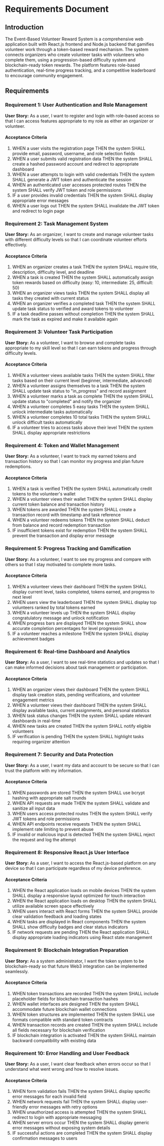# Requirements Document

## Introduction

The Event-Based Volunteer Reward System is a comprehensive web application built with React.js frontend and Node.js backend that gamifies volunteer work through a token-based reward mechanism. The system connects organizers who create volunteer tasks with volunteers who complete them, using a progression-based difficulty system and blockchain-ready token rewards. The platform features role-based authentication, real-time progress tracking, and a competitive leaderboard to encourage community engagement.

## Requirements

### Requirement 1: User Authentication and Role Management

**User Story:** As a user, I want to register and login with role-based access so that I can access features appropriate to my role as either an organizer or volunteer.

#### Acceptance Criteria

1. WHEN a user visits the registration page THEN the system SHALL provide email, password, username, and role selection fields
2. WHEN a user submits valid registration data THEN the system SHALL create a hashed password account and redirect to appropriate dashboard
3. WHEN a user attempts to login with valid credentials THEN the system SHALL generate a JWT token and authenticate the session
4. WHEN an authenticated user accesses protected routes THEN the system SHALL verify JWT token and role permissions
5. IF a user provides invalid credentials THEN the system SHALL display appropriate error messages
6. WHEN a user logs out THEN the system SHALL invalidate the JWT token and redirect to login page

### Requirement 2: Task Management System

**User Story:** As an organizer, I want to create and manage volunteer tasks with different difficulty levels so that I can coordinate volunteer efforts effectively.

#### Acceptance Criteria

1. WHEN an organizer creates a task THEN the system SHALL require title, description, difficulty level, and deadline
2. WHEN a task is created THEN the system SHALL automatically assign token rewards based on difficulty (easy: 10, intermediate: 25, difficult: 50)
3. WHEN an organizer views tasks THEN the system SHALL display all tasks they created with current status
4. WHEN an organizer verifies a completed task THEN the system SHALL update task status to verified and award tokens to volunteer
5. IF a task deadline passes without completion THEN the system SHALL mark the task as expired and make it available again

### Requirement 3: Volunteer Task Participation

**User Story:** As a volunteer, I want to browse and complete tasks appropriate to my skill level so that I can earn tokens and progress through difficulty levels.

#### Acceptance Criteria

1. WHEN a volunteer views available tasks THEN the system SHALL filter tasks based on their current level (beginner, intermediate, advanced)
2. WHEN a volunteer assigns themselves to a task THEN the system SHALL update task status to "in_progress" and record assignment
3. WHEN a volunteer marks a task as complete THEN the system SHALL update status to "completed" and notify the organizer
4. WHEN a volunteer completes 5 easy tasks THEN the system SHALL unlock intermediate tasks automatically
5. WHEN a volunteer completes 10 total tasks THEN the system SHALL unlock difficult tasks automatically
6. IF a volunteer tries to access tasks above their level THEN the system SHALL display appropriate restrictions

### Requirement 4: Token and Wallet Management

**User Story:** As a volunteer, I want to track my earned tokens and transaction history so that I can monitor my progress and plan future redemptions.

#### Acceptance Criteria

1. WHEN a task is verified THEN the system SHALL automatically credit tokens to the volunteer's wallet
2. WHEN a volunteer views their wallet THEN the system SHALL display current token balance and transaction history
3. WHEN tokens are awarded THEN the system SHALL create a transaction record with timestamp and task reference
4. WHEN a volunteer redeems tokens THEN the system SHALL deduct from balance and record redemption transaction
5. IF insufficient tokens exist for redemption THEN the system SHALL prevent the transaction and display error message

### Requirement 5: Progress Tracking and Gamification

**User Story:** As a volunteer, I want to see my progress and compare with others so that I stay motivated to complete more tasks.

#### Acceptance Criteria

1. WHEN a volunteer views their dashboard THEN the system SHALL display current level, tasks completed, tokens earned, and progress to next level
2. WHEN users view the leaderboard THEN the system SHALL display top volunteers ranked by total tokens earned
3. WHEN a volunteer levels up THEN the system SHALL display congratulatory message and unlock notification
4. WHEN progress bars are displayed THEN the system SHALL show accurate completion percentages for level progression
5. IF a volunteer reaches a milestone THEN the system SHALL display achievement badges

### Requirement 6: Real-time Dashboard and Analytics

**User Story:** As a user, I want to see real-time statistics and updates so that I can make informed decisions about task management or participation.

#### Acceptance Criteria

1. WHEN an organizer views their dashboard THEN the system SHALL display task creation stats, pending verifications, and volunteer engagement metrics
2. WHEN a volunteer views their dashboard THEN the system SHALL display available tasks, current assignments, and personal statistics
3. WHEN task status changes THEN the system SHALL update relevant dashboards in real-time
4. WHEN new tasks are created THEN the system SHALL notify eligible volunteers
5. IF verification is pending THEN the system SHALL highlight tasks requiring organizer attention

### Requirement 7: Security and Data Protection

**User Story:** As a user, I want my data and account to be secure so that I can trust the platform with my information.

#### Acceptance Criteria

1. WHEN passwords are stored THEN the system SHALL use bcrypt hashing with appropriate salt rounds
2. WHEN API requests are made THEN the system SHALL validate and sanitize all input data
3. WHEN users access protected routes THEN the system SHALL verify JWT tokens and role permissions
4. WHEN API endpoints receive requests THEN the system SHALL implement rate limiting to prevent abuse
5. IF invalid or malicious input is detected THEN the system SHALL reject the request and log the attempt

### Requirement 8: Responsive React.js User Interface

**User Story:** As a user, I want to access the React.js-based platform on any device so that I can participate regardless of my device preference.

#### Acceptance Criteria

1. WHEN the React application loads on mobile devices THEN the system SHALL display a responsive layout optimized for touch interaction
2. WHEN the React application loads on desktop THEN the system SHALL utilize available screen space effectively
3. WHEN users interact with React forms THEN the system SHALL provide clear validation feedback and loading states
4. WHEN tasks are displayed in React components THEN the system SHALL show difficulty badges and clear status indicators
5. IF network requests are pending THEN the React application SHALL display appropriate loading indicators using React state management

### Requirement 9: Blockchain Integration Preparation

**User Story:** As a system administrator, I want the token system to be blockchain-ready so that future Web3 integration can be implemented seamlessly.

#### Acceptance Criteria

1. WHEN token transactions are recorded THEN the system SHALL include placeholder fields for blockchain transaction hashes
2. WHEN wallet interfaces are designed THEN the system SHALL accommodate future blockchain wallet connections
3. WHEN token structures are implemented THEN the system SHALL use formats compatible with standard token contracts
4. WHEN transaction records are created THEN the system SHALL include all fields necessary for blockchain verification
5. IF blockchain integration is activated THEN the system SHALL maintain backward compatibility with existing data

### Requirement 10: Error Handling and User Feedback

**User Story:** As a user, I want clear feedback when errors occur so that I understand what went wrong and how to resolve issues.

#### Acceptance Criteria

1. WHEN form validation fails THEN the system SHALL display specific error messages for each invalid field
2. WHEN network requests fail THEN the system SHALL display user-friendly error messages with retry options
3. WHEN unauthorized access is attempted THEN the system SHALL redirect to login with appropriate messaging
4. WHEN server errors occur THEN the system SHALL display generic error messages without exposing system details
5. IF successful actions are completed THEN the system SHALL display confirmation messages to users